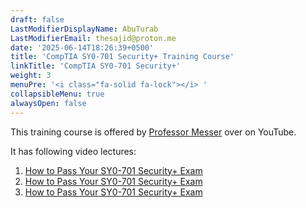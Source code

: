```yaml
---
draft: false
LastModifierDisplayName: AbuTurab
LastModifierEmail: thesajid@proton.me
date: '2025-06-14T18:26:39+0500'
title: 'CompTIA SY0-701 Security+ Training Course'
linkTitle: 'CompTIA SY0-701 Security+'
weight: 3
menuPre: '<i class="fa-solid fa-lock"></i> '
collapsibleMenu: true
alwaysOpen: false
---
```


This training course is offered by [Professor Messer](https://www.youtube.com/playlist?list=PLG49S3nxzAnl4QDVqK-hOnoqcSKEIDDuv) over on YouTube.

It has following video lectures:

1. [How to Pass Your SY0-701 Security+ Exam](cybersecurity-and-networks/comptia-sy0-701-security+training-course/01-how-to-pass-your-sy0-701-security+exam/)
2. [How to Pass Your SY0-701 Security+ Exam](cybersecurity-and-networks/comptia-sy0-701-security+training-course/02-security-controls/)
3. [How to Pass Your SY0-701 Security+ Exam](cybersecurity-and-networks/comptia-sy0-701-security+training-course/03-the-cia-triad/)